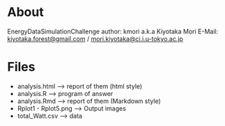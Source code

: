 # About

EnergyDataSimulationChallenge
author: kmori a.k.a Kiyotaka Mori
E-Mail: kiyotaka.forest@gmail.com / mori.kiyotaka@ci.i.u-tokyo.ac.jp

# Files

* analysis.html --> report of them (html style)
* analysis.R --> program of answer
* analysis.Rmd --> report of them (Markdown style)
* Rplot1 - Rplot5.png --> Output images
* total_Watt.csv --> data